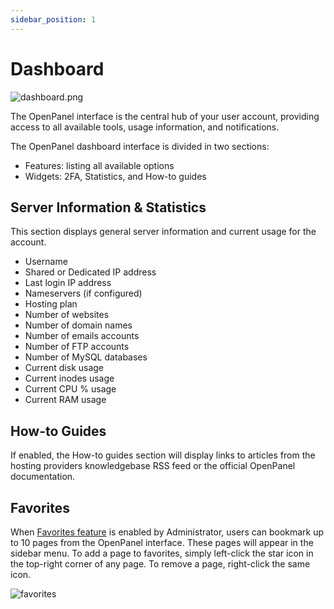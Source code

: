 ```yaml
---
sidebar_position: 1
---
```


# Dashboard

![dashboard.png](/img/panel/v1/dashboard/dashboard.png)

The OpenPanel interface is the central hub of your user account, providing access to all available tools, usage information, and notifications.

The OpenPanel dashboard interface is divided in two sections:

- Features: listing all available options
- Widgets: 2FA, Statistics, and How-to guides

## Server Information & Statistics

This section displays general server information and current usage for the account.

- Username
- Shared or Dedicated IP address
- Last login IP address
- Nameservers (if configured)
- Hosting plan
- Number of websites
- Number of domain names
- Number of emails accounts
- Number of FTP accounts
- Number of MySQL databases
- Current disk usage
- Current inodes usage
- Current CPU % usage
- Current RAM usage

## How-to Guides

If enabled, the How-to guides section will display links to articles from the hosting providers knowledgebase RSS feed or the official OpenPanel documentation.

## Favorites

When [Favorites feature](/docs/admin/settings/openpanel/#enable-features) is enabled by Administrator, users can bookmark up to 10 pages from the OpenPanel interface. These pages will appear in the sidebar menu. To add a page to favorites, simply left-click the star icon in the top-right corner of any page. To remove a page, right-click the same icon.

![favorites](/img/panel/v1/dashboard/favorites.gif)
